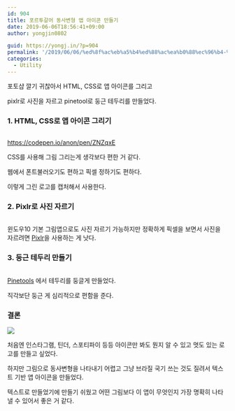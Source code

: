 ```yaml
---
id: 904
title: 포르투갈어 동사변형 앱 아이콘 만들기
date: 2019-06-06T18:56:41+09:00
author: yongjin0802

guid: https://yongj.in/?p=904
permalink: '/2019/06/06/%ed%8f%ac%eb%a5%b4%ed%88%ac%ea%b0%88%ec%96%b4-%eb%8f%99%ec%82%ac%eb%b3%80%ed%98%95-%ec%95%b1-%ec%95%84%ec%9d%b4%ec%bd%98-%eb%a7%8c%eb%93%a4%ea%b8%b0/'
categories:
  - Utility
---
```

포토샵 깔기 귀찮아서 HTML, CSS로 앱 아이콘를 그리고

pixlr로 사진을 자르고 pinetool로 둥근 테두리를 만들었다.

### 1. HTML, CSS로 앱 아이콘 그리기<figure class="wp-block-image">

<img src="https://i0.wp.com/yongj.in/wp-content/uploads/2019/06/아이콘만들기기1.png?fit=840%2C688&ssl=1" alt="" class="wp-image-905" srcset="https://yongj.in/wp-content/uploads/2019/06/아이콘만들기기1.png 1842w, https://yongj.in/wp-content/uploads/2019/06/아이콘만들기기1-300x246.png 300w, https://yongj.in/wp-content/uploads/2019/06/아이콘만들기기1-768x630.png 768w, https://yongj.in/wp-content/uploads/2019/06/아이콘만들기기1-1024x839.png 1024w, https://yongj.in/wp-content/uploads/2019/06/아이콘만들기기1-1000x820.png 1000w, https://yongj.in/wp-content/uploads/2019/06/아이콘만들기기1-366x300.png 366w" sizes="(max-width: 1842px) 100vw, 1842px" /> <figcaption>https://codepen.io/anon/pen/ZNZqxE</figcaption></figure> 

CSS를 사용해 그림 그리는게 생각보다 편한 거 같다.

웹에서 폰트불러오기도 편하고 픽셀 정하기도 편하다.

이렇게 그린 로고를 캡처해서 사용한다.

### 2. Pixlr로 사진 자르기<figure class="wp-block-image">

<img src="https://i2.wp.com/yongj.in/wp-content/uploads/2019/06/아이콘만들기기2.png?fit=840%2C493&ssl=1" alt="" class="wp-image-906" srcset="https://yongj.in/wp-content/uploads/2019/06/아이콘만들기기2.png 2734w, https://yongj.in/wp-content/uploads/2019/06/아이콘만들기기2-300x176.png 300w, https://yongj.in/wp-content/uploads/2019/06/아이콘만들기기2-768x451.png 768w, https://yongj.in/wp-content/uploads/2019/06/아이콘만들기기2-1024x601.png 1024w, https://yongj.in/wp-content/uploads/2019/06/아이콘만들기기2-1000x587.png 1000w, https://yongj.in/wp-content/uploads/2019/06/아이콘만들기기2-511x300.png 511w" sizes="(max-width: 2734px) 100vw, 2734px" /> </figure> 

윈도우10 기본 그림앱으로도 사진 자르기 가능하지만 정확하게 픽셀을 보면서 사진을 자르려면 [Pixlr](https://pixlr.com/x/)을 사용하는 게 낫다.

### 3. 둥근 테두리 만들기<figure class="wp-block-image">

<img src="https://i2.wp.com/yongj.in/wp-content/uploads/2019/06/아이콘만들기기3.png?fit=840%2C535&ssl=1" alt="" class="wp-image-907" srcset="https://yongj.in/wp-content/uploads/2019/06/아이콘만들기기3.png 2262w, https://yongj.in/wp-content/uploads/2019/06/아이콘만들기기3-300x191.png 300w, https://yongj.in/wp-content/uploads/2019/06/아이콘만들기기3-768x489.png 768w, https://yongj.in/wp-content/uploads/2019/06/아이콘만들기기3-1024x652.png 1024w, https://yongj.in/wp-content/uploads/2019/06/아이콘만들기기3-1000x637.png 1000w, https://yongj.in/wp-content/uploads/2019/06/아이콘만들기기3-471x300.png 471w" sizes="(max-width: 2262px) 100vw, 2262px" /> </figure> 

[Pinetools](https://pinetools.com/round-corners-image) 에서 테두리를 둥글게 만들었다.

직각보단 둥근 게 심리적으로 편함을 준다.

### 결론<figure class="wp-block-image">

![](http://www.sketchappsources.com/resources/source-image/ultimate-app-icon-set.jpg) </figure> 

처음엔 인스타그램, 틴더, 스포티파이 등등 아이콘만 봐도 뭔지 알 수 있고 멋도 있는 로고를 만들고 싶었다.

하지만 그림으로 동사변형을 나타내기 어렵고 그냥 브라질 국기 쓰는 것도 질려서 텍스트 기반 앱 아이콘을 만들었다.

텍스트로 만들었기에 만들기 쉬웠고 어떤 그림보다 이 앱이 무엇인지 가장 명확히 나타낼 수 있어서 좋은 거 같다.